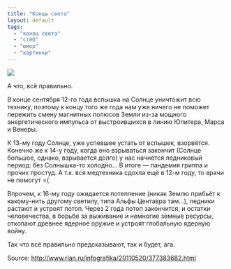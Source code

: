 ```yaml
---
title: "Концы света"
layout: default 
tags:
  - "конец света"
  - "стёб"
  - "юмор"
  - "картинки"
---
```

  
![](http://img.beta.rian.ru/images/37746/07/377460750.jpg)

А что, всё правильно.  
  
В конце сентября 12-го года вспышка на Солнце уничтожит всю технику, поэтому к концу того же года нам уже ничего не поможет пережить смену магнитных полюсов Земли из-за мощного энергетического импульса от выстроившихся в линию Юпитера, Марса и Венеры.  
  
К 13-му году Солнце, уже успевшее устать от вспышек, взорвётся. Конечно же к 14-у году, когда оно взрываться закончит (Солнце большое, однако, взрывается долго) у нас начнётся ледниковый период: без Солнышка-то холодно... В итоге — пандемия гриппа и прочих простуд. А т.к. вся медтехника сдохла ещё в 12-м году, то врачи не помогут =(  
  
Впрочем, к 16-му году ожидается потепление (никак Землю прибьёт к какому-нить другому светилу, типа Альфы Центавра там...), ледники растают и устроят потоп. Через 2 года потоп закончится, и остатки человечества, в борьбе за выживание и немногие земные ресурсы, откопают древнее ядерное оружие и устроят глобальную ядерную войну.  
  
Так что всё правильно предсказывают, так и будет, ага.

Source: <http://www.rian.ru/infografika/20110520/377383682.html>
